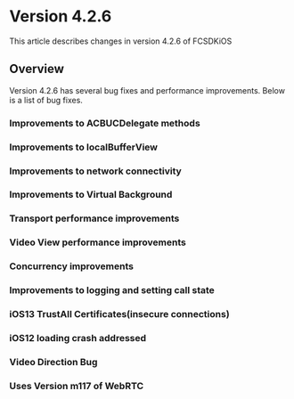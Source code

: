 # Version 4.2.6

This article describes changes in version 4.2.6 of FCSDKiOS

## Overview

Version 4.2.6 has several bug fixes and performance improvements. Below is a list of bug fixes.

### Improvements to ACBUCDelegate methods

### Improvements to localBufferView

### Improvements to network connectivity

### Improvements to Virtual Background

### Transport performance improvements

### Video View performance improvements

### Concurrency improvements

### Improvements to logging and setting call state

### iOS13 TrustAll Certificates(insecure connections)

### iOS12 loading crash addressed

### Video Direction Bug

### Uses Version m117 of WebRTC

